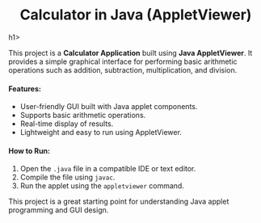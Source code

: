 <h1 align="center">Calculator in Java (AppletViewer)</h1>h1> 



This project is a **Calculator Application** built using **Java AppletViewer**. It provides a simple graphical interface for performing basic arithmetic operations such as addition, subtraction, multiplication, and division.  

#### Features:  
- User-friendly GUI built with Java applet components.  
- Supports basic arithmetic operations.  
- Real-time display of results.  
- Lightweight and easy to run using AppletViewer.  

#### How to Run:  
1. Open the `.java` file in a compatible IDE or text editor.  
2. Compile the file using `javac`.  
3. Run the applet using the `appletviewer` command.  

This project is a great starting point for understanding Java applet programming and GUI design.
